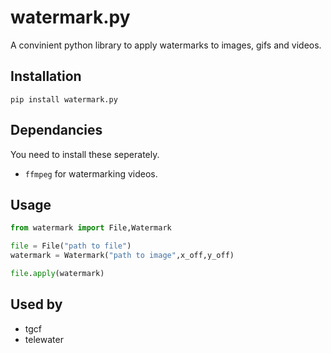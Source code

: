 # watermark.py

A convinient python library to apply watermarks to images, gifs and videos.

## Installation

```shell
pip install watermark.py
```

## Dependancies

You need to install these seperately.

- `ffmpeg` for watermarking videos.

## Usage

```python
from watermark import File,Watermark

file = File("path to file")
watermark = Watermark("path to image",x_off,y_off)

file.apply(watermark)
```

## Used by

- tgcf
- telewater
